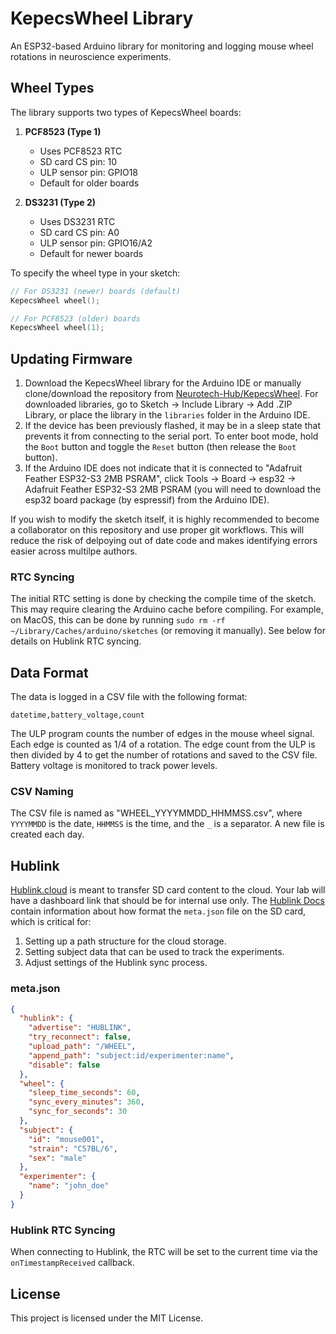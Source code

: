 # KepecsWheel Library

An ESP32-based Arduino library for monitoring and logging mouse wheel rotations in neuroscience experiments.

## Wheel Types

The library supports two types of KepecsWheel boards:

1. **PCF8523 (Type 1)**
   - Uses PCF8523 RTC
   - SD card CS pin: 10
   - ULP sensor pin: GPIO18
   - Default for older boards

2. **DS3231 (Type 2)**
   - Uses DS3231 RTC
   - SD card CS pin: A0
   - ULP sensor pin: GPIO16/A2
   - Default for newer boards

To specify the wheel type in your sketch:
```cpp
// For DS3231 (newer) boards (default)
KepecsWheel wheel();

// For PCF8523 (older) boards
KepecsWheel wheel(1);
```

## Updating Firmware

1. Download the KepecsWheel library for the Arduino IDE or manually clone/download the repository from [Neurotech-Hub/KepecsWheel](https://github.com/Neurotech-Hub/KepecsWheel). For downloaded libraries, go to Sketch -> Include Library -> Add .ZIP Library, or place the library in the `libraries` folder in the Arduino IDE.
2. If the device has been previously flashed, it may be in a sleep state that prevents it from connecting to the serial port. To enter boot mode, hold the `Boot` button and toggle the `Reset` button (then release the `Boot` button).
3. If the Arduino IDE does not indicate that it is connected to "Adafruit Feather ESP32-S3 2MB PSRAM", click Tools -> Board -> esp32 -> Adafruit Feather ESP32-S3 2MB PSRAM (you will need to download the esp32 board package (by espressif) from the Arduino IDE).

If you wish to modify the sketch itself, it is highly recommended to become a collaborator on this repository and use proper git workflows. This will reduce the risk of delpoying out of date code and makes identifying errors easier across multilpe authors.

### RTC Syncing

The initial RTC setting is done by checking the compile time of the sketch. This may require clearing the Arduino cache before compiling. For example, on MacOS, this can be done by running `sudo rm -rf ~/Library/Caches/arduino/sketches` (or removing it manually). See below for details on Hublink RTC syncing.

## Data Format

The data is logged in a CSV file with the following format:

```
datetime,battery_voltage,count
```

The ULP program counts the number of edges in the mouse wheel signal. Each edge is counted as 1/4 of a rotation. The edge count from the ULP is then divided by 4 to get the number of rotations and saved to the CSV file. Battery voltage is monitored to track power levels.

### CSV Naming

The CSV file is named as "WHEEL_YYYYMMDD_HHMMSS.csv", where `YYYYMMDD` is the date, `HHMMSS` is the time, and the `_` is a separator. A new file is created each day.

## Hublink

[Hublink.cloud](https://hublink.cloud) is meant to transfer SD card content to the cloud. Your lab will have a dashboard link that should be for internal use only. The [Hublink Docs](https://hublink.cloud/docs) contain information about how format the `meta.json` file on the SD card, which is critical for:

1. Setting up a path structure for the cloud storage.
2. Setting subject data that can be used to track the experiments.
3. Adjust settings of the Hublink sync process.

### meta.json

```json
{
  "hublink": {
    "advertise": "HUBLINK",
    "try_reconnect": false,
    "upload_path": "/WHEEL",
    "append_path": "subject:id/experimenter:name",
    "disable": false
  },
  "wheel": {
    "sleep_time_seconds": 60,
    "sync_every_minutes": 360,
    "sync_for_seconds": 30
  },
  "subject": {
    "id": "mouse001",
    "strain": "C57BL/6",
    "sex": "male"
  },
  "experimenter": {
    "name": "john_doe"
  }
}
```

### Hublink RTC Syncing

When connecting to Hublink, the RTC will be set to the current time via the `onTimestampReceived` callback.

## License

This project is licensed under the MIT License. 